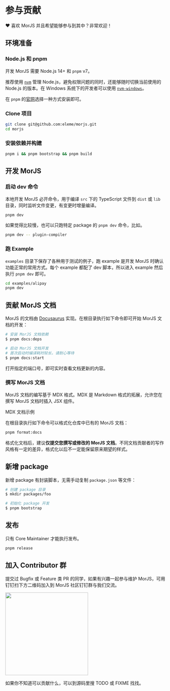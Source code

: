 # 参与贡献

❤️ 喜欢 MorJS 并且希望能够参与到其中？非常欢迎！

## 环境准备

### Node.js 和 pnpm

开发 MorJS 需要 Node.js 14+ 和 `pnpm` v7。

推荐使用 [`nvm`](https://github.com/nvm-sh/nvm) 管理 Node.js，避免权限问题的同时，还能够随时切换当前使用的 Node.js 的版本。在 Windows 系统下的开发者可以使用 [`nvm-windows`](https://github.com/coreybutler/nvm-windows)。

在 `pnpm` 的[官网](https://pnpm.io/installation)选择一种方式安装即可。

### Clone 项目

```bash
git clone git@github.com:eleme/morjs.git
cd morjs
```

### 安装依赖并构建

```bash
pnpm i && pnpm bootstrap && pnpm build
```

## 开发 MorJS

### 启动 dev 命令

本地开发 MorJS 必开命令，用于编译 `src` 下的 TypeScript 文件到 `dist` 或 `lib` 目录，同时监听文件变更，有变更时增量编译。

```bash
pnpm dev
```

如果觉得比较慢，也可以只跑特定 package 的 `pnpm dev` 命令，比如。

```bash
pnpm dev -- plugin-compiler
```

### 跑 Example

`examples` 目录下保存了各种用于测试的例子，跑 example 是开发 MorJS 时确认功能正常的常用方式。每个 example 都配了 dev 脚本，所以进入 example 然后执行 `pnpm dev` 即可。

```bash
cd examples/alipay
pnpm dev
```

## 贡献 MorJS 文档

MorJS 的文档由 [Docusaurus](https://docusaurus.io) 实现。在根目录执行如下命令即可开始 MorJS 文档的开发：

```bash
# 安装 MorJS 文档依赖
$ pnpm docs:deps

# 启动 MorJS 文档开发
# 首次启动时编译耗时较长，请耐心等待
$ pnpm docs:start
```

打开指定的端口号，即可实时查看文档更新的内容。

### 撰写 MorJS 文档

MorJS 文档的编写基于 MDX 格式。MDX 是 Markdown 格式的拓展，允许您在撰写 MorJS 文档时插入 JSX 组件。

<Message type="success">
MDX 文档示例
</Message>

在根目录执行如下命令可以格式化仓库中已有的 MorJS 文档：

```bash
pnpm format:docs
```

格式化文档后，建议**仅提交您撰写或修改的 MorJS 文档**。不同文档贡献者的写作风格有一定的差异，格式化以后不一定能保留原来期望的样式。

## 新增 package

新增 package 有封装脚本，无需手动复制 `package.json` 等文件：

```bash
# 创建 package 目录
$ mkdir packages/foo

# 初始化 package 开发
$ pnpm bootstrap
```

## 发布

只有 Core Maintainer 才能执行发布。

```bash
pnpm release
```

## 加入 Contributor 群

提交过 Bugfix 或 Feature 类 PR 的同学，如果有兴趣一起参与维护 MorJS，可用钉钉扫下方二维码加入到 MorJS 社区钉钉群与我们交流。

<img width='260' src="https://img.alicdn.com/imgextra/i4/O1CN016aAsJu24wttvEywXv_!!6000000007456-2-tps-400-400.png" />

如果你不知道可以贡献什么，可以到源码里搜 TODO 或 FIXME 找找。
